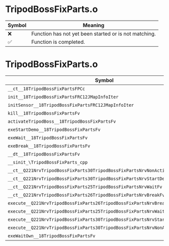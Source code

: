 # TripodBossFixParts.o
| Symbol | Meaning 
| ------------- | ------------- 
| :x: | Function has not yet been started or is not matching. 
| :white_check_mark: | Function is completed. 


# TripodBossFixParts.o
| Symbol | Decompiled? |
| ------------- | ------------- |
| `__ct__18TripodBossFixPartsFPCc` | :x: |
| `init__18TripodBossFixPartsFRC12JMapInfoIter` | :x: |
| `initSensor__18TripodBossFixPartsFRC12JMapInfoIter` | :x: |
| `kill__18TripodBossFixPartsFv` | :x: |
| `activateTripodBoss__18TripodBossFixPartsFv` | :x: |
| `exeStartDemo__18TripodBossFixPartsFv` | :x: |
| `exeWait__18TripodBossFixPartsFv` | :x: |
| `exeBreak__18TripodBossFixPartsFv` | :x: |
| `__dt__18TripodBossFixPartsFv` | :x: |
| `__sinit_\TripodBossFixParts_cpp` | :x: |
| `__ct__Q221NrvTripodBossFixParts30TripodBossFixPartsNrvNonActiveFv` | :x: |
| `__ct__Q221NrvTripodBossFixParts30TripodBossFixPartsNrvStartDemoFv` | :x: |
| `__ct__Q221NrvTripodBossFixParts25TripodBossFixPartsNrvWaitFv` | :x: |
| `__ct__Q221NrvTripodBossFixParts26TripodBossFixPartsNrvBreakFv` | :x: |
| `execute__Q221NrvTripodBossFixParts26TripodBossFixPartsNrvBreakCFP5Spine` | :x: |
| `execute__Q221NrvTripodBossFixParts25TripodBossFixPartsNrvWaitCFP5Spine` | :x: |
| `execute__Q221NrvTripodBossFixParts30TripodBossFixPartsNrvStartDemoCFP5Spine` | :x: |
| `execute__Q221NrvTripodBossFixParts30TripodBossFixPartsNrvNonActiveCFP5Spine` | :x: |
| `exeWaitOwn__18TripodBossFixPartsFv` | :x: |
